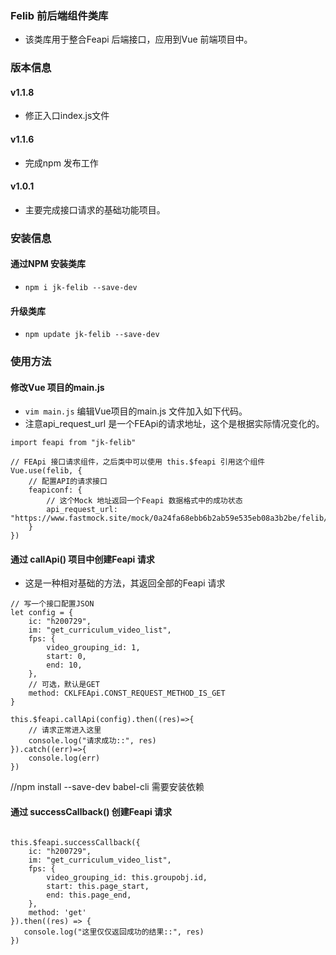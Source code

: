 ### Felib 前后端组件类库

* 该类库用于整合Feapi 后端接口，应用到Vue 前端项目中。

### 版本信息

#### v1.1.8
* 修正入口index.js文件

#### v1.1.6
* 完成npm 发布工作

#### v1.0.1
* 主要完成接口请求的基础功能项目。


### 安装信息

#### 通过NPM 安装类库
* `npm i jk-felib --save-dev`

#### 升级类库
* `npm update jk-felib --save-dev`


### 使用方法

#### 修改Vue 项目的main.js
* `vim main.js` 编辑Vue项目的main.js 文件加入如下代码。
* 注意api_request_url 是一个FEApi的请求地址，这个是根据实际情况变化的。
```
import feapi from "jk-felib"

// FEApi 接口请求组件，之后类中可以使用 this.$feapi 引用这个组件
Vue.use(felib, {
    // 配置API的请求接口
    feapiconf: {
        // 这个Mock 地址返回一个Feapi 数据格式中的成功状态
        api_request_url: "https://www.fastmock.site/mock/0a24fa68ebb6b2ab59e535eb08a3b2be/felib/fedata/success",
    }
})

```

#### 通过 callApi() 项目中创建Feapi 请求
* 这是一种相对基础的方法，其返回全部的Feapi 请求
```
// 写一个接口配置JSON
let config = {
    ic: "h200729",
    im: "get_curriculum_video_list",
    fps: {
        video_grouping_id: 1,
        start: 0,
        end: 10,
    },
    // 可选，默认是GET
    method: CKLFEApi.CONST_REQUEST_METHOD_IS_GET
}

this.$feapi.callApi(config).then((res)=>{
    // 请求正常进入这里
    console.log("请求成功::", res)
}).catch((err)=>{
    console.log(err)
})

```
//npm install --save-dev babel-cli 需要安装依赖
#### 通过 successCallback() 创建Feapi 请求

```

this.$feapi.successCallback({
    ic: "h200729",
    im: "get_curriculum_video_list",
    fps: {
        video_grouping_id: this.groupobj.id,
        start: this.page_start,
        end: this.page_end,
    },
    method: 'get'
}).then((res) => {
   console.log("这里仅仅返回成功的结果::", res)
})

```


